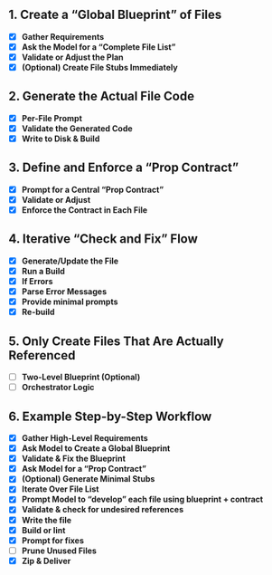 ## 1. Create a “Global Blueprint” of Files

- [x] **Gather Requirements**  
- [x] **Ask the Model for a “Complete File List”**  
- [x] **Validate or Adjust the Plan**  
- [x] **(Optional) Create File Stubs Immediately**  

## 2. Generate the Actual File Code

- [x] **Per-File Prompt**  
- [x] **Validate the Generated Code**  
- [x] **Write to Disk & Build**  

## 3. Define and Enforce a “Prop Contract”

- [x] **Prompt for a Central “Prop Contract”**  
- [x] **Validate or Adjust**  
- [x] **Enforce the Contract in Each File**  

## 4. Iterative “Check and Fix” Flow

- [x] **Generate/Update the File**  
- [x] **Run a Build**  
- [x] **If Errors**  
- [x] **Parse Error Messages**  
- [x] **Provide minimal prompts**  
- [x] **Re-build**  

## 5. Only Create Files That Are Actually Referenced

- [ ] **Two-Level Blueprint (Optional)**  
- [ ] **Orchestrator Logic**  

## 6. Example Step-by-Step Workflow

- [x] **Gather High-Level Requirements**  
- [x] **Ask Model to Create a Global Blueprint**  
- [x] **Validate & Fix the Blueprint**  
- [x] **Ask Model for a “Prop Contract”**  
- [x] **(Optional) Generate Minimal Stubs**  
- [x] **Iterate Over File List**  
- [x] **Prompt Model to “develop” each file using blueprint + contract**  
- [x] **Validate & check for undesired references**  
- [x] **Write the file**  
- [x] **Build or lint**  
- [x] **Prompt for fixes**  
- [ ] **Prune Unused Files**  
- [x] **Zip & Deliver**  
